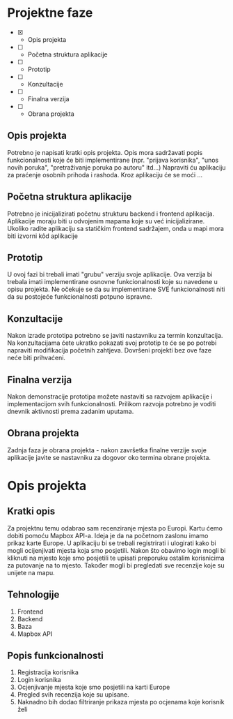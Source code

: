 # Projektne faze
- [x] - Opis projekta
- [ ] - Početna struktura aplikacije
- [ ] - Prototip
- [ ] - Konzultacije
- [ ] - Finalna verzija
- [ ] - Obrana projekta

## Opis projekta
Potrebno je napisati kratki opis projekta.
Opis mora sadržavati popis funkcionalnosti koje će biti implementirane (npr. "prijava korisnika", "unos novih poruka", "pretraživanje poruka po autoru" itd...)
Napraviti ću aplikaciju za praćenje osobnih prihoda i rashoda. Kroz aplikaciju će se moći ...

## Početna struktura aplikacije
Potrebno je inicijalizirati početnu strukturu backend i frontend aplikacija.
Aplikacije moraju biti u odvojenim mapama koje su već inicijalizirane.
Ukoliko radite aplikaciju sa statičkim frontend sadržajem, onda u mapi mora biti izvorni kôd aplikacije

## Prototip
U ovoj fazi bi trebali imati "grubu" verziju svoje aplikacije. Ova verzija bi trebala imati implementirane osnovne funkcionalnosti koje su navedene u opisu projekta. Ne očekuje se da su implementirane SVE funkcionalnosti niti da su postojeće funkcionalnosti potpuno ispravne.

## Konzultacije
Nakon izrade prototipa potrebno se javiti nastavniku za termin konzultacija. Na konzultacijama ćete ukratko pokazati svoj prototip te će se po potrebi napraviti modifikacija početnih zahtjeva. Dovršeni projekti bez ove faze neće biti prihvaćeni.

## Finalna verzija
Nakon demonstracije prototipa možete nastaviti sa razvojem aplikacije i implementacijom svih funkcionalnosti. Prilikom razvoja potrebno je voditi dnevnik aktivnosti prema zadanim uputama.

## Obrana projekta
Zadnja faza je obrana projekta - nakon završetka finalne verzije svoje aplikacije javite se nastavniku za dogovor oko termina obrane projekta.

# Opis projekta
## Kratki opis
Za projektnu temu odabrao sam recenziranje mjesta po Europi. Kartu ćemo dobiti pomoću Mapbox API-a. Ideja je da na početnom zaslonu imamo prikaz karte Europe. U aplikaciju bi se trebali registrirati i ulogirati kako bi mogli ocijenjivati mjesta koja smo posjetili. Nakon što obavimo login mogli bi kliknuti na mjesto koje smo posjetili te upisati preporuku ostalim korisnicima za putovanje na to mjesto. Također mogli bi pregledati sve recenzije koje su unijete na mapu.
## Tehnologije
1. Frontend
2. Backend
3. Baza
4. Mapbox API
## Popis funkcionalnosti
1. Registracija korisnika
2. Login korisnika
3. Ocjenjivanje mjesta koje smo posjetili na karti Europe
4. Pregled svih recenzija koje su upisane.
5. Naknadno bih dodao filtriranje prikaza mjesta po ocjenama koje korisnik želi
